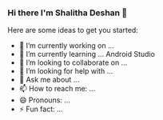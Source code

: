 ### Hi there I'm Shalitha Deshan 👋



Here are some ideas to get you started:

- 🔭 I’m currently working on ... 
- 🌱 I’m currently learning ... Android Studio
- 👯 I’m looking to collaborate on ...
- 🤔 I’m looking for help with ...
- 💬 Ask me about ... 
- 📫 How to reach me: ...
- 😄 Pronouns: ...
- ⚡ Fun fact: ...
